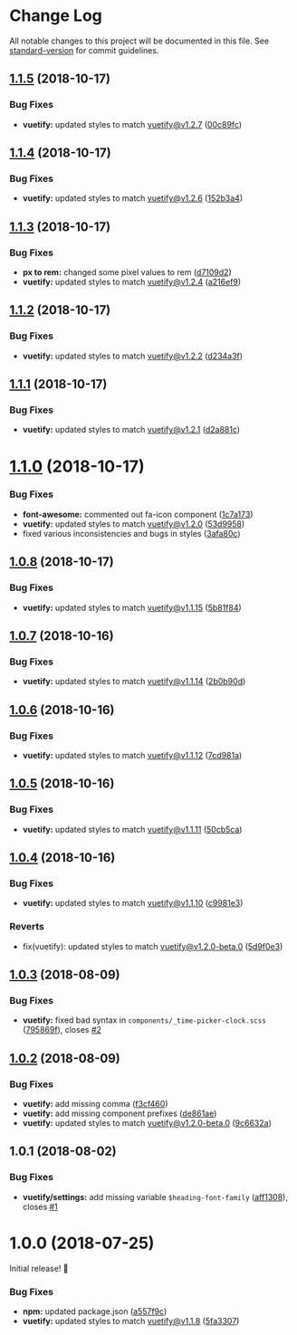 # Change Log

All notable changes to this project will be documented in this file. See [standard-version](https://github.com/conventional-changelog/standard-version) for commit guidelines.

<a name="1.1.5"></a>
## [1.1.5](https://github.com/nmsmith22389/vuetify-scss/compare/v1.1.4...v1.1.5) (2018-10-17)


### Bug Fixes

* **vuetify:** updated styles to match vuetify@v1.2.7 ([00c89fc](https://github.com/nmsmith22389/vuetify-scss/commit/00c89fc))



<a name="1.1.4"></a>
## [1.1.4](https://github.com/nmsmith22389/vuetify-scss/compare/v1.1.3...v1.1.4) (2018-10-17)


### Bug Fixes

* **vuetify:** updated styles to match vuetify@v1.2.6 ([152b3a4](https://github.com/nmsmith22389/vuetify-scss/commit/152b3a4))



<a name="1.1.3"></a>
## [1.1.3](https://github.com/nmsmith22389/vuetify-scss/compare/v1.1.2...v1.1.3) (2018-10-17)


### Bug Fixes

* **px to rem:** changed some pixel values to rem ([d7109d2](https://github.com/nmsmith22389/vuetify-scss/commit/d7109d2))
* **vuetify:** updated styles to match vuetify@v1.2.4 ([a216ef9](https://github.com/nmsmith22389/vuetify-scss/commit/a216ef9))



<a name="1.1.2"></a>
## [1.1.2](https://github.com/nmsmith22389/vuetify-scss/compare/v1.1.1...v1.1.2) (2018-10-17)


### Bug Fixes

* **vuetify:** updated styles to match vuetify@v1.2.2 ([d234a3f](https://github.com/nmsmith22389/vuetify-scss/commit/d234a3f))



<a name="1.1.1"></a>
## [1.1.1](https://github.com/nmsmith22389/vuetify-scss/compare/v1.1.0...v1.1.1) (2018-10-17)


### Bug Fixes

* **vuetify:** updated styles to match vuetify@v1.2.1 ([d2a881c](https://github.com/nmsmith22389/vuetify-scss/commit/d2a881c))



<a name="1.1.0"></a>
# [1.1.0](https://github.com/nmsmith22389/vuetify-scss/compare/v1.0.8...v1.1.0) (2018-10-17)


### Bug Fixes

* **font-awesome:** commented out fa-icon component ([1c7a173](https://github.com/nmsmith22389/vuetify-scss/commit/1c7a173))
* **vuetify:** updated styles to match vuetify@v1.2.0 ([53d9958](https://github.com/nmsmith22389/vuetify-scss/commit/53d9958))
* fixed various inconsistencies and bugs in styles ([3afa80c](https://github.com/nmsmith22389/vuetify-scss/commit/3afa80c))



<a name="1.0.8"></a>
## [1.0.8](https://github.com/nmsmith22389/vuetify-scss/compare/v1.0.7...v1.0.8) (2018-10-17)


### Bug Fixes

* **vuetify:** updated styles to match vuetify@v1.1.15 ([5b81f84](https://github.com/nmsmith22389/vuetify-scss/commit/5b81f84))



<a name="1.0.7"></a>
## [1.0.7](https://github.com/nmsmith22389/vuetify-scss/compare/v1.0.6...v1.0.7) (2018-10-16)


### Bug Fixes

* **vuetify:** updated styles to match vuetify@v1.1.14 ([2b0b90d](https://github.com/nmsmith22389/vuetify-scss/commit/2b0b90d))



<a name="1.0.6"></a>
## [1.0.6](https://github.com/nmsmith22389/vuetify-scss/compare/v1.0.5...v1.0.6) (2018-10-16)


### Bug Fixes

* **vuetify:** updated styles to match vuetify@v1.1.12 ([7cd981a](https://github.com/nmsmith22389/vuetify-scss/commit/7cd981a))



<a name="1.0.5"></a>
## [1.0.5](https://github.com/nmsmith22389/vuetify-scss/compare/v1.0.4...v1.0.5) (2018-10-16)


### Bug Fixes

* **vuetify:** updated styles to match vuetify@v1.1.11 ([50cb5ca](https://github.com/nmsmith22389/vuetify-scss/commit/50cb5ca))



<a name="1.0.4"></a>
## [1.0.4](https://github.com/nmsmith22389/vuetify-scss/compare/v1.0.3...v1.0.4) (2018-10-16)


### Bug Fixes

* **vuetify:** updated styles to match vuetify@v1.1.10 ([c9981e3](https://github.com/nmsmith22389/vuetify-scss/commit/c9981e3))


### Reverts

* fix(vuetify): updated styles to match vuetify@v1.2.0-beta.0 ([5d9f0e3](https://github.com/nmsmith22389/vuetify-scss/commit/5d9f0e3))



<a name="1.0.3"></a>
## [1.0.3](https://github.com/nmsmith22389/vuetify-scss/compare/v1.0.2...v1.0.3) (2018-08-09)


### Bug Fixes

* **vuetify:** fixed bad syntax in `components/_time-picker-clock.scss` ([795869f](https://github.com/nmsmith22389/vuetify-scss/commit/795869f)), closes [#2](https://github.com/nmsmith22389/vuetify-scss/issues/2)



<a name="1.0.2"></a>
## [1.0.2](https://github.com/nmsmith22389/vuetify-scss/compare/v1.0.1...v1.0.2) (2018-08-09)


### Bug Fixes

* **vuetify:** add missing comma ([f3cf460](https://github.com/nmsmith22389/vuetify-scss/commit/f3cf460))
* **vuetify:** add missing component prefixes ([de861ae](https://github.com/nmsmith22389/vuetify-scss/commit/de861ae))
* **vuetify:** updated styles to match vuetify@v1.2.0-beta.0 ([9c6632a](https://github.com/nmsmith22389/vuetify-scss/commit/9c6632a))



<a name="1.0.1"></a>
## 1.0.1 (2018-08-02)


### Bug Fixes

* **vuetify/settings:** add missing variable `$heading-font-family` ([aff1308](https://github.com/nmsmith22389/vuetify-scss/commit/aff1308)), closes [#1](https://github.com/nmsmith22389/vuetify-scss/issues/1)



<a name="1.0.0"></a>
# 1.0.0 (2018-07-25)

Initial release! 🎉

### Bug Fixes

* **npm:** updated package.json ([a557f9c](https://github.com/nmsmith22389/vuetify-scss/commit/a557f9c))
* **vuetify:** updated styles to match vuetify@v1.1.8 ([5fa3307](https://github.com/nmsmith22389/vuetify-scss/commit/5fa3307))
